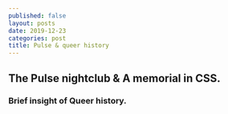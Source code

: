 ```yaml
---
published: false
layout: posts
date: 2019-12-23
categories: post
title: Pulse & queer history
---
```


## The Pulse nightclub & A memorial in CSS.  




### Brief insight of Queer history.
